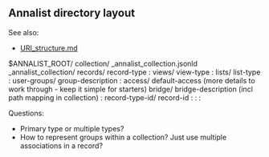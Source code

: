 Annalist directory layout
-------------------------

See also:

- [URI_structure.md](./notes/URI_structure.md)

$ANNALIST_ROOT/
  collection/
    _annalist_collection.jsonld
    _annalist_collection/
      records/
        record-type
         :
      views/
        view-type
         :
      lists/
        list-type
         :
      user-groups/
        group-description
         :
      access/
        default-access
        (more details to work through - keep it simple for starters)
      bridge/
        bridge-description (incl path mapping in collection)
         :
    record-type-id/
      record-id
       :
     :
   :


Questions:

* Primary type or multiple types?
* How to represent groups within a collection?  Just use multiple associations in a record?
